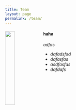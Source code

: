 ```yaml
---
title: Team
layout: page
permalink: /team/
---
```


<div class="col-sm-6 clearfix">
  <img src="/images/teampic/aryton.jpg" class="img-responsive" width="25%" style="float: left" />
  <h4>haha</h4>
  <i>adfas 
  <ul style="overflow: hidden">
    
  <li> dafadsfsd </li>
  <li> dafasfas </li>
  <li> asdfasfas </li>
  <li> dafdafs </li>
  </ul>
</div>
